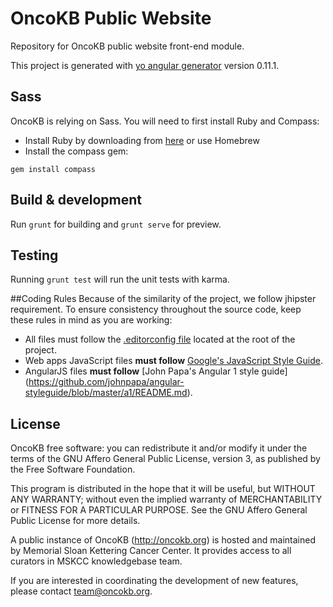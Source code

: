 # OncoKB Public Website
Repository for OncoKB public website front-end module.

This project is generated with [yo angular generator](https://github.com/yeoman/generator-angular)
version 0.11.1.

## Sass
OncoKB is relying on Sass. You will need to first install Ruby and Compass:
- Install Ruby by downloading from [here](http://rubyinstaller.org/downloads/) or use Homebrew
- Install the compass gem:
```
gem install compass
```

## Build & development

Run `grunt` for building and `grunt serve` for preview.

## Testing

Running `grunt test` will run the unit tests with karma.

##Coding Rules
Because of the similarity of the project, we follow jhipster requirement.
To ensure consistency throughout the source code, keep these rules in mind as you are working:

* All files must follow the [.editorconfig file](http://editorconfig.org/) located at the root of the project.
* Web apps JavaScript files **must follow** [Google's JavaScript Style Guide](https://google-styleguide.googlecode.com/svn/trunk/javascriptguide.xml).
* AngularJS files **must follow** [John Papa's Angular 1 style guide] (https://github.com/johnpapa/angular-styleguide/blob/master/a1/README.md).

License
--------------------

OncoKB free software: you can redistribute it and/or modify it under the terms of the GNU Affero General Public License, version 3, as published by the Free Software Foundation.

This program is distributed in the hope that it will be useful, but WITHOUT ANY WARRANTY; without even the implied warranty of MERCHANTABILITY or FITNESS FOR A PARTICULAR PURPOSE. See the GNU Affero General Public License for more details.

A public instance of OncoKB (http://oncokb.org) is hosted and maintained by Memorial Sloan Kettering Cancer Center. It provides access to all curators in MSKCC knowledgebase team.

If you are interested in coordinating the development of new features, please contact team@oncokb.org.
